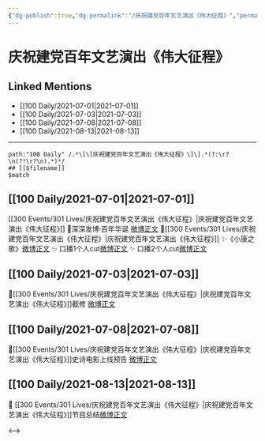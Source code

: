 ```yaml
---
{"dg-publish":true,"dg-permalink":"/庆祝建党百年文艺演出《伟大征程》","permalink":"/庆祝建党百年文艺演出《伟大征程》/","created":"2023-04-09T22:12:58.913+08:00","updated":"2023-04-10T16:20:22.384+08:00"}
---
```


# 庆祝建党百年文艺演出《伟大征程》

## Linked Mentions
- [[100 Daily/2021-07-01\|2021-07-01]]
- [[100 Daily/2021-07-03\|2021-07-03]]
- [[100 Daily/2021-07-08\|2021-07-08]]
- [[100 Daily/2021-08-13\|2021-08-13]]


---

```expander
path:"100 Daily" /.*\[\[庆祝建党百年文艺演出《伟大征程》\]\].*(?:\r?\n(?!\r?\n).*)*/
## [[$filename]]
$match
```
## [[100 Daily/2021-07-01\|2021-07-01]]
[[300 Events/301 Lives/庆祝建党百年文艺演出《伟大征程》\|庆祝建党百年文艺演出《伟大征程》]]
💫深深发博·百年华诞 [微博正文](https://m.weibo.cn/6466290670/4653951880529261)
💫[[300 Events/301 Lives/庆祝建党百年文艺演出《伟大征程》\|庆祝建党百年文艺演出《伟大征程》]]
✨《小康之歌》[微博正文](https://m.weibo.cn/6466290670/4654265975442270)
✨ 口播1个人cut[微博正文](https://m.weibo.cn/6466290670/4654290167402003)
✨ 口播2个人cut[微博正文](https://m.weibo.cn/6466290670/4654301895463519)
## [[100 Daily/2021-07-03\|2021-07-03]]
🌟[[300 Events/301 Lives/庆祝建党百年文艺演出《伟大征程》\|庆祝建党百年文艺演出《伟大征程》]]截修 [微博正文](https://m.weibo.cn/6466290670/4654976804588828)
## [[100 Daily/2021-07-08\|2021-07-08]]
🌟[[300 Events/301 Lives/庆祝建党百年文艺演出《伟大征程》\|庆祝建党百年文艺演出《伟大征程》]]史诗电影上线预告 [微博正文](https://m.weibo.cn/6466290670/4656698885409156)
## [[100 Daily/2021-08-13\|2021-08-13]]
🌟 [[300 Events/301 Lives/庆祝建党百年文艺演出《伟大征程》\|庆祝建党百年文艺演出《伟大征程》]]节目总结[微博正文](https://m.weibo.cn/6466290670/4669846559918664)

<-->